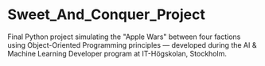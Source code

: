 # Sweet_And_Conquer_Project
Final Python project simulating the "Apple Wars" between four factions using Object-Oriented Programming principles — developed during the AI &amp; Machine Learning Developer program at IT-Högskolan, Stockholm.
